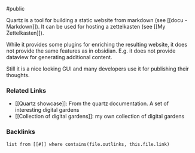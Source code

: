 #public 

Quartz is a tool for building a static website from markdown (see [[docu - Markdown]]). It can be used for hosting a zettelkasten (see [[My Zettelkasten]]). 

While it provides some plugins for enriching the resulting website, it does not provide the same features as in obsidian. E.g. it does not provide dataview for generating additional content. 

Still it is a nice looking GUI and many developers use it for publishing their thoughts.

### Related Links
- [[Quartz showcase]]: From the quartz documentation. A set of interesting digital gardens
- [[Collection of digital gardens]]: my own collection of digital gardens


### Backlinks
```dataview 
list from [[#]] where contains(file.outlinks, this.file.link)
```

